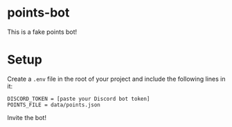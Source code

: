 # points-bot
This is a fake points bot!

# Setup
Create a `.env` file in the root of your project and include the following lines in it:

    DISCORD_TOKEN = [paste your Discord bot token]
    POINTS_FILE = data/points.json

Invite the bot!
